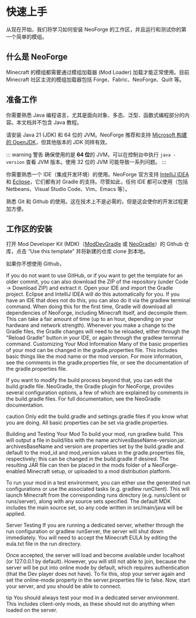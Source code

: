 # 快速上手

从现在开始，我们将学习如何安装 NeoForge 的工作区，并且运行和测试你的第一个简单的模组。

## 什么是 NeoForge

Minecraft 的模组都需要通过模组加载器 (Mod Loader) 加载才能正常使用。目前 Minecraft 社区主流的模组加载器包括 Forge、Fabric、NeoForge、Quilt 等。

## 准备工作

你需要熟悉 Java 编程语言，尤其是面向对象、多态、泛型、函数式编程部分的内容。本文档并不包含 Java 教程。

请安装 Java 21 (JDK) 和 64 位的 JVM。NeoForge 推荐和支持 [Microsoft 构建的 OpenJDK](https://learn.microsoft.com/en-us/java/openjdk/download#openjdk-21)，但其他版本的 JDK 同样有效。

::: warning 警告
确保使用的是 **64 位**的 JVM，可以在控制台中执行 `java -version` 查看 JVM 版本。使用 32 位的 JVM 可能导致一系列问题。
:::

你需要熟悉一个 IDE（集成开发环境）的使用。NeoForge 官方支持 [IntelliJ IDEA](https://www.jetbrains.com/idea/) 和 [Eclipse](https://www.eclipse.org/downloads/)，它们都有对 Gradle 的支持。尽管如此，任何 IDE 都可以使用（包括 Netbeans、Visual Studio Code、Vim、Emacs 等）。

熟悉 Git 和 Github 的使用。这在技术上不是必需的，但是这会使你的开发过程更加方便。

## 工作区的安装

打开 Mod Developer Kit (MDK)（[ModDevGradle](https://github.com/NeoForgeMDKs/MDK-1.21.1-ModDevGradle) 或 [NeoGradle](https://github.com/NeoForgeMDKs/MDK-1.21.1-NeoGradle)）的 Github 仓库，点击 “Use this template” 并将新建的仓库 clone 到本地。

如果你不想使用 Github，

If you do not want to use GitHub, or if you want to get the template for an older commit, you can also download the ZIP of the repository (under Code -> Download ZIP) and extract it.
Open your IDE and import the Gradle project. Eclipse and IntelliJ IDEA will do this automatically for you. If you have an IDE that does not do this, you can also do it via the gradlew terminal command.
When doing this for the first time, Gradle will download all dependencies of NeoForge, including Minecraft itself, and decompile them. This can take a fair amount of time (up to an hour, depending on your hardware and network strength).
Whenever you make a change to the Gradle files, the Gradle changes will need to be reloaded, either through the "Reload Gradle" button in your IDE, or again through the gradlew terminal command.
Customizing Your Mod Information
Many of the basic properties of your mod can be changed in the gradle.properties file. This includes basic things like the mod name or the mod version. For more information, see the comments in the gradle.properties file, or see the documentation of the gradle.properties file.

If you want to modify the build process beyond that, you can edit the build.gradle file. NeoGradle, the Gradle plugin for NeoForge, provides several configuration options, a few of which are explained by comments in the build.gradle files. For full documentation, see the NeoGradle documentation.

caution
Only edit the build.gradle and settings.gradle files if you know what you are doing. All basic properties can be set via gradle.properties.

Building and Testing Your Mod
To build your mod, run gradlew build. This will output a file in build/libs with the name archivesBaseName-version.jar. archivesBaseName and version are properties set by the build.gradle and default to the mod_id and mod_version values in the gradle.properties file, respectively; this can be changed in the build.gradle if desired. The resulting JAR file can then be placed in the mods folder of a NeoForge-enabled Minecraft setup, or uploaded to a mod distribution platform.

To run your mod in a test environment, you can either use the generated run configurations or use the associated tasks (e.g. gradlew runClient). This will launch Minecraft from the corresponding runs directory (e.g. runs/client or runs/server), along with any source sets specified. The default MDK includes the main source set, so any code written in src/main/java will be applied.

Server Testing
If you are running a dedicated server, whether through the run configuration or gradlew runServer, the server will shut down immediately. You will need to accept the Minecraft EULA by editing the eula.txt file in the run directory.

Once accepted, the server will load and become available under localhost (or 127.0.0.1 by default). However, you will still not able to join, because the server will be put into online mode by default, which requires authentication (that the Dev player does not have). To fix this, stop your server again and set the online-mode property in the server.properties file to false. Now, start your server, and you should be able to connect.

tip
You should always test your mod in a dedicated server environment. This includes client-only mods, as these should not do anything when loaded on the server.